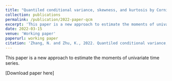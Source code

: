 ```yaml
---
title: "Quantiled conditional variance, skewness, and kurtosis by Cornish-Fisher expansion"
collection: publications
permalink: /publication/2022-paper-qcm
excerpt: 'This paper is a new approach to estimate the moments of univariate time series.'
date: 2022-03-15
venue: 'Working paper'
paperurl: working paper
citation: 'Zhang, N. and Zhu, K., 2022. Quantiled conditional variance, skewness, and kurtosis by Cornish-Fisher expansion. Working paper.'  
---
```

This paper is a new approach to estimate the moments of univariate time series.

[Download paper here]
